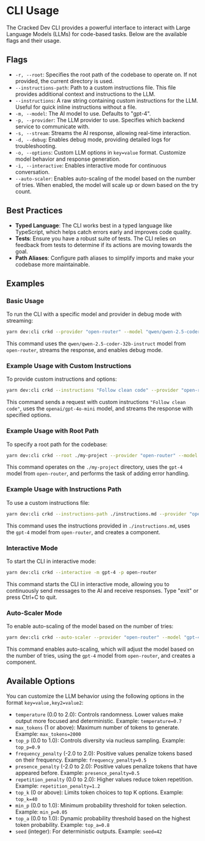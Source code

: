 # CLI Usage

The Cracked Dev CLI provides a powerful interface to interact with Large Language Models (LLMs) for code-based tasks. Below are the available flags and their usage.

## Flags

- `-r, --root`: Specifies the root path of the codebase to operate on. If not provided, the current directory is used.
- `--instructions-path`: Path to a custom instructions file. This file provides additional context and instructions to the LLM.
- `--instructions`: A raw string containing custom instructions for the LLM. Useful for quick inline instructions without a file.
- `-m, --model`: The AI model to use. Defaults to "gpt-4".
- `-p, --provider`: The LLM provider to use. Specifies which backend service to communicate with.
- `-s, --stream`: Streams the AI response, allowing real-time interaction.
- `-d, --debug`: Enables debug mode, providing detailed logs for troubleshooting.
- `-o, --options`: Custom LLM options in `key=value` format. Customize model behavior and response generation.
- `-i, --interactive`: Enables interactive mode for continuous conversation.
- `--auto-scaler`: Enables auto-scaling of the model based on the number of tries. When enabled, the model will scale up or down based on the try count.

## Best Practices

- **Typed Language**: The CLI works best in a typed language like TypeScript, which helps catch errors early and improves code quality.
- **Tests**: Ensure you have a robust suite of tests. The CLI relies on feedback from tests to determine if its actions are moving towards the goal.
- **Path Aliases**: Configure path aliases to simplify imports and make your codebase more maintainable.

## Examples

### Basic Usage

To run the CLI with a specific model and provider in debug mode with streaming:

```bash
yarn dev:cli crkd --provider "open-router" --model "qwen/qwen-2.5-coder-32b-instruct" --stream --interactive --debug
```

This command uses the `qwen/qwen-2.5-coder-32b-instruct` model from `open-router`, streams the response, and enables debug mode.

### Example Usage with Custom Instructions

To provide custom instructions and options:

```bash
yarn dev:cli crkd --instructions "Follow clean code" --provider "open-router" --model "openai/gpt-4o-mini" --options "temperature=0.7,max_tokens=2000,top_p=0.9" "Tell me which files from my system you find interesting?" --stream
```

This command sends a request with custom instructions `"Follow clean code"`, uses the `openai/gpt-4o-mini` model, and streams the response with specified options.

### Example Usage with Root Path

To specify a root path for the codebase:

```bash
yarn dev:cli crkd --root ./my-project --provider "open-router" --model "gpt-4" "Add error handling"
```

This command operates on the `./my-project` directory, uses the `gpt-4` model from `open-router`, and performs the task of adding error handling.

### Example Usage with Instructions Path

To use a custom instructions file:

```bash
yarn dev:cli crkd --instructions-path ./instructions.md --provider "open-router" --model "gpt-4" "Create component"
```

This command uses the instructions provided in `./instructions.md`, uses the `gpt-4` model from `open-router`, and creates a component.

### Interactive Mode

To start the CLI in interactive mode:

```bash
yarn dev:cli crkd --interactive -m gpt-4 -p open-router
```

This command starts the CLI in interactive mode, allowing you to continuously send messages to the AI and receive responses. Type "exit" or press Ctrl+C to quit.

### Auto-Scaler Mode

To enable auto-scaling of the model based on the number of tries:

```bash
yarn dev:cli crkd --auto-scaler --provider "open-router" --model "gpt-4" "Create component"
```

This command enables auto-scaling, which will adjust the model based on the number of tries, using the `gpt-4` model from `open-router`, and creates a component.

## Available Options

You can customize the LLM behavior using the following options in the format `key=value,key2=value2`:

- `temperature` (0.0 to 2.0): Controls randomness. Lower values make output more focused and deterministic.
  Example: `temperature=0.7`
- `max_tokens` (1 or above): Maximum number of tokens to generate.
  Example: `max_tokens=2000`
- `top_p` (0.0 to 1.0): Controls diversity via nucleus sampling.
  Example: `top_p=0.9`
- `frequency_penalty` (-2.0 to 2.0): Positive values penalize tokens based on their frequency.
  Example: `frequency_penalty=0.5`
- `presence_penalty` (-2.0 to 2.0): Positive values penalize tokens that have appeared before.
  Example: `presence_penalty=0.5`
- `repetition_penalty` (0.0 to 2.0): Higher values reduce token repetition.
  Example: `repetition_penalty=1.2`
- `top_k` (0 or above): Limits token choices to top K options.
  Example: `top_k=40`
- `min_p` (0.0 to 1.0): Minimum probability threshold for token selection.
  Example: `min_p=0.05`
- `top_a` (0.0 to 1.0): Dynamic probability threshold based on the highest token probability.
  Example: `top_a=0.8`
- `seed` (integer): For deterministic outputs.
  Example: `seed=42`
